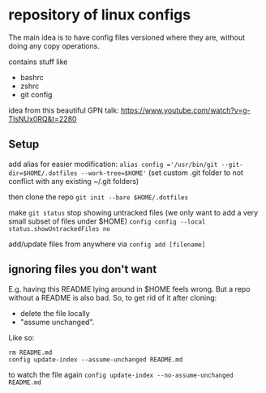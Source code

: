 # repository of linux configs

The main idea is to have config files versioned where they are, without doing any copy operations.

contains stuff like
- bashrc
- zshrc
- git config

idea from this beautiful GPN talk: https://www.youtube.com/watch?v=g-TlsNUx0RQ&t=2280

## Setup

add alias for easier modification:
`alias config ='/usr/bin/git --git-dir=$HOME/.dotfiles --work-tree=$HOME'`
(set custom .git folder to not conflict with any existing ~/.git folders)

then clone the repo
`git init --bare $HOME/.dotfiles`

make `git status` stop showing untracked files (we only want to add a very small subset of files under $HOME)
`config config --local status.showUntrackedFiles no`

add/update files from anywhere via
`config add [filename]`

## ignoring files you don't want

E.g. having this README lying around in $HOME feels wrong. But a repo without a README is also bad.
So, to get rid of it after cloning:
- delete the file locally
- "assume unchanged".

Like so:
```
rm README.md
config update-index --assume-unchanged README.md
```

to watch the file again
`config update-index --no-assume-unchanged README.md`


